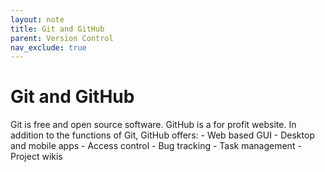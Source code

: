 ```yaml
---
layout: note
title: Git and GitHub
parent: Version Control
nav_exclude: true
---
```


# Git and GitHub
Git is free and open source software. GitHub is a for profit website. In addition to the functions of Git, GitHub offers:
	- Web based GUI
	- Desktop and mobile apps
	- Access control
	- Bug tracking 
	- Task management 
	- Project wikis